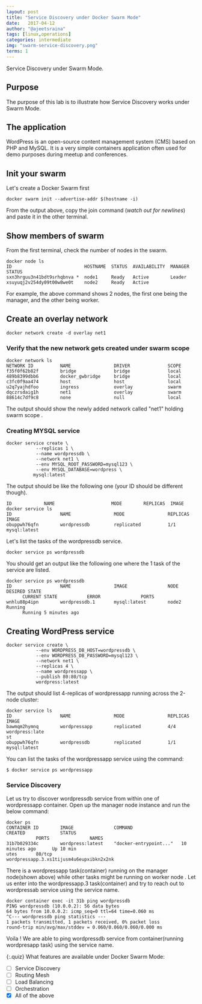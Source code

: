 ```yaml
---
layout: post
title: "Service Discovery under Docker Swarm Mode"
date:   2017-04-12
author: "@ajeetsraina"
tags: [linux,operations]
categories: intermediate
img: "swarm-service-discovery.png"
terms: 1
---
```

Service Discovery under Swarm Mode.

## Purpose

The purpose of this lab is to illustrate how Service Discovery works under Swarm Mode.

## The application

WordPress is an open-source content management system (CMS) based on PHP and MySQL. 
It is a very simple containers application often used for demo purposes during meetup and conferences.


## Init your swarm

Let's create a Docker Swarm first

```
docker swarm init --advertise-addr $(hostname -i)
```

From the output above, copy the join command (*watch out for newlines*) and paste it in the other terminal.

## Show members of swarm

From the first terminal, check the number of nodes in the swarm.

```
docker node ls
ID                           HOSTNAME  STATUS  AVAILABILITY  MANAGER STATUS
sxn3hrguu3n41bdt9srhqbnva *  node1     Ready   Active        Leader
xsuyuqj2v254dy09t00w8we0t    node2     Ready   Active
```

For example, the above command shows 2 nodes, the first one being the manager, and the other being worker.

## Create an overlay network

```
docker network create -d overlay net1
```

### Verify that the new network gets created under swarm scope


```
docker network ls
NETWORK ID          NAME                DRIVER              SCOPE
f35f0f62b82f        bridge              bridge              local
489b8399dbb6        docker_gwbridge     bridge              local
c3fc0f9aa474        host                host                local
u2q7yajhdfoo        ingress             overlay             swarm
dqczrsdaig1h        net1                overlay             swarm
88614c7df9c8        none                null                local
```

The output should show the newly added network called "net1" holding swarm scope .


### Creating MYSQL service

```
docker service create \
           --replicas 1 \
           --name wordpressdb \
           --network net1 \
           --env MYSQL_ROOT_PASSWORD=mysql123 \
           --env MYSQL_DATABASE=wordpress \
          mysql:latest
```

The output should be like the following one (your ID should be different though).

```
ID            NAME                     MODE        REPLICAS  IMAGE
docker service ls
ID                  NAME                MODE                REPLICAS            IMAGE
obuppwh76qfn        wordpressdb         replicated          1/1                 mysql:latest
```

Let's list the tasks of the wordpressdb service.

```
docker service ps wordpressdb
```

You should get an output like the following one where the 1 task  of the service are listed.

```
docker service ps wordpressdb
ID                  NAME                IMAGE               NODE                DESIRED STATE
      CURRENT STATE           ERROR               PORTS
wnhlu88p4ipn        wordpressdb.1       mysql:latest        node2               Running
      Running 5 minutes ago
```


## Creating WordPress service


```
docker service create \
           --env WORDPRESS_DB_HOST=wordpressdb \
           --env WORDPRESS_DB_PASSWORD=mysql123 \
           --network net1 \
           --replicas 4 \
           --name wordpressapp \
           --publish 80:80/tcp 
           wordpress:latest
```

The output should list 4-replicas of wordpressapp running across the 2-node cluster:



```
docker service ls
ID                  NAME                MODE                REPLICAS            IMAGE
bawmqm2hymnq        wordpressapp        replicated          4/4                 wordpress:late
st
obuppwh76qfn        wordpressdb         replicated          1/1                 mysql:latest
```

You can list the tasks of the wordpressapp service using the command:

```
$ docker service ps wordpressapp
```
### Service Discovery

Let us try to discover wordpressdb service from within one of wordpressapp container. Open up the manager node instance and run the below command:

```
docker ps
CONTAINER ID        IMAGE               COMMAND                  CREATED             STATUS
           PORTS               NAMES
31b7b029334c        wordpress:latest    "docker-entrypoint..."   10 minutes ago      Up 10 min
utes       80/tcp              wordpressapp.3.xs1tijusm4u6eupxibkn2x2nk
```
There is a wordpressapp task(container) running on the manager node(shown above) while other tasks might be running on worker node . 
Let us enter into the wordpressapp.3 task(container) and 
try to reach out to wordpressab service using the service name.

```
docker container exec -it 31b ping wordpressdb
PING wordpressdb (10.0.0.2): 56 data bytes
64 bytes from 10.0.0.2: icmp_seq=0 ttl=64 time=0.060 ms
^C--- wordpressdb ping statistics ---
1 packets transmitted, 1 packets received, 0% packet loss
round-trip min/avg/max/stddev = 0.060/0.060/0.060/0.000 ms
```
Voila ! We are able to ping wordpressdb service from container(running wordpresapp task) using the service name.


{:.quiz}
What features are available under Docker Swarm Mode:
- [ ] Service Discovery
- [ ] Routing Mesh
- [ ] Load Balancing
- [ ] Orchestration
- [x] All of the above
